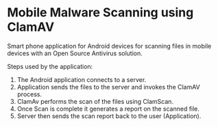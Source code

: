 Mobile Malware Scanning using ClamAV 
========
Smart phone application for Android devices for scanning files in mobile devices with an Open Source Antivirus solution.

Steps used by the application:

1. The Android application connects to a server.
2. Application sends the files to the server and invokes the ClamAV process.
3. ClamAv performs the scan of the files using ClamScan.
4. Once Scan is complete it generates a report on the scanned file.
5. Server then sends the scan report back to the user (Application).
